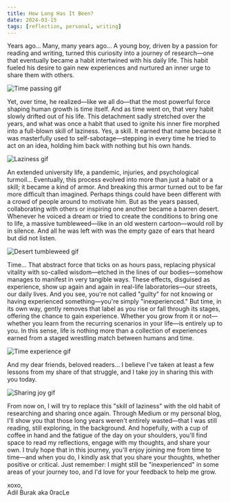 ```yaml
---
title: How Long Has It Been?
date: 2024-03-15
tags: [reflection, personal, writing]
---
```


Years ago… Many, many years ago… A young boy, driven by a passion for reading and writing, turned this curiosity into a journey of research—one that eventually became a habit intertwined with his daily life. This habit fueled his desire to gain new experiences and nurtured an inner urge to share them with others.

![Time passing gif](https://media4.giphy.com/media/v1.Y2lkPTc5MGI3NjExcHdzYmpvMW9zaDRnNnloYXZmNG80ODR6eTNwbHg4Y2R4OTJndGdxZSZlcD12MV9pbnRlcm5hbF9naWZfYnlfaWQmY3Q9Zw/vSkXRfZ9mjNQY/giphy.gif)

Yet, over time, he realized—like we all do—that the most powerful force shaping human growth is time itself. And as time went on, that very habit slowly drifted out of his life. This detachment sadly stretched over the years, and what was once a habit that used to ignite his inner fire morphed into a full-blown skill of laziness. Yes, a skill. It earned that name because it was masterfully used to self-sabotage—stepping in every time he tried to act on an idea, holding him back with nothing but his own hands.

![Laziness gif](https://media4.giphy.com/media/v1.Y2lkPTc5MGI3NjExbDN3eXNpMmVtMjd3bWR1YmdyNjh4NWpmOXU2YnFvbWRtNjd2OW1qaiZlcD12MV9pbnRlcm5hbF9naWZfYnlfaWQmY3Q9Zw/Z1LYiyIPhnG9O/giphy.gif)

An extended university life, a pandemic, injuries, and psychological turmoil... Eventually, this process evolved into more than just a habit or a skill; it became a kind of armor. And breaking this armor turned out to be far more difficult than imagined. Perhaps things could have been different with a crowd of people around to motivate him. But as the years passed, collaborating with others or inspiring one another became a barren desert. Whenever he voiced a dream or tried to create the conditions to bring one to life, a massive tumbleweed—like in an old western cartoon—would roll by in silence. And all he was left with was the empty gaze of ears that heard but did not listen.

![Desert tumbleweed gif](https://media4.giphy.com/media/v1.Y2lkPTc5MGI3NjExOGY0emNoY2t6aGxlN3o0ZGhneXBjcmNiNTgwc3YzYnRkZTZ4dzdzOCZlcD12MV9pbnRlcm5hbF9naWZfYnlfaWQmY3Q9Zw/SwNG0NVmA1AtO/giphy.gif)

Time… That abstract force that ticks on as hours pass, replacing physical vitality with so-called wisdom—etched in the lines of our bodies—somehow manages to manifest in very tangible ways. These effects, disguised as experience, show up again and again in real-life laboratories—our streets, our daily lives. And you see, you're not called "guilty" for not knowing or having experienced something—you're simply "inexperienced." But time, in its own way, gently removes that label as you rise or fall through its stages, offering the chance to gain experience. Whether you grow from it or not—whether you learn from the recurring scenarios in your life—is entirely up to you. In this sense, life is nothing more than a collection of experiences earned from a staged wrestling match between humans and time.

![Time experience gif](https://media1.giphy.com/media/v1.Y2lkPTc5MGI3NjExMDBmajdmNHpvZG5zd3Q0bjBud3hoNG12eTRmaGkwbmU3eHRzMG1weSZlcD12MV9pbnRlcm5hbF9naWZfYnlfaWQmY3Q9Zw/5VKbvrjxpVJCM/giphy.gif)

And my dear friends, beloved readers… I believe I've taken at least a few lessons from my share of that struggle, and I take joy in sharing this with you today.

![Sharing joy gif](https://media0.giphy.com/media/v1.Y2lkPTc5MGI3NjExaXM1enBvZ2FnOXR2eXkzZTBibWxvbThncjdnMG40OHJldDduZ3lxZSZlcD12MV9pbnRlcm5hbF9naWZfYnlfaWQmY3Q9Zw/3PpTYXF9cSgn2yCiIf/giphy.gif)

From now on, I will try to replace this "skill of laziness" with the old habit of researching and sharing once again. Through Medium or my personal blog, I'll show you that those long years weren't entirely wasted—that I was still reading, still exploring, in the background. And hopefully, with a cup of coffee in hand and the fatigue of the day on your shoulders, you'll find space to read my reflections, engage with my thoughts, and share your own. I truly hope that in this journey, you'll enjoy joining me from time to time—and when you do, I kindly ask that you share your thoughts, whether positive or critical. Just remember: I might still be "inexperienced" in some areas of your journey too, and I'd love for your feedback to help me grow.

xoxo,  
Adil Burak aka 0racLe 